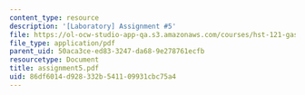 ```yaml
---
content_type: resource
description: '[Laboratory] Assignment #5'
file: https://ol-ocw-studio-app-qa.s3.amazonaws.com/courses/hst-121-gastroenterology-fall-2005/86df6014d928332b541109931cbc75a4_assignment5.pdf
file_type: application/pdf
parent_uid: 50aca3ce-ed83-3247-da68-9e278761ecfb
resourcetype: Document
title: assignment5.pdf
uid: 86df6014-d928-332b-5411-09931cbc75a4
---
```

